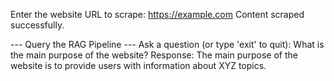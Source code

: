 Enter the website URL to scrape: https://example.com
Content scraped successfully.

--- Query the RAG Pipeline ---
Ask a question (or type 'exit' to quit): What is the main purpose of the website?
Response: The main purpose of the website is to provide users with information about XYZ topics.

